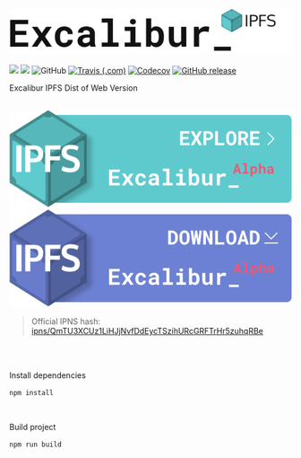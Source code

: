 ![](https://raw.githubusercontent.com/xclbrio/styleGuide/master/excaliburIPFS.svg?sanitize=true&width=300)

[![](https://img.shields.io/badge/project-Excalibur__-ef5777.svg?style=popout-square)](https://github.com/xclbrio)
[![](https://img.shields.io/badge/powered%20by-IPFS-%234A9EA1.svg?style=popout-square)](ipfs.io)
![GitHub](https://img.shields.io/github/license/mashape/apistatus.svg?style=popout-square)
[![Travis (.com)](https://img.shields.io/travis/com/xclbrio/ipfsWebDist.svg?style=flat-square)](https://travis-ci.com/xclbrio/ipfsWebDist)
[![Codecov](https://img.shields.io/codecov/c/github/xclbrio/ipfsWebDist.svg?style=flat-square)](https://codecov.io/gh/xclbrio/ipfsWebDist)
[![GitHub release](https://img.shields.io/github/release/xclbrio/ipfsWebDist.svg?style=flat-square)](https://github.com/xclbrio/ipfsWebDist/releases)



Excalibur IPFS Dist of Web Version
<br/><br/>

[![](https://raw.githubusercontent.com/xclbrio/styleGuide/master/exploreIPFS.svg?sanitize=true)](https://ipfs.xclbr.io)
[![](https://raw.githubusercontent.com/xclbrio/styleGuide/master/downloadIPFS.svg?sanitize=true)](https://github.com/xclbrio/ipfsWebDist/releases)
> Official IPNS hash: [ipns/QmTU3XCUz1LiHJjNvfDdEycTSzihURcGRFTrHr5zuhqRBe](https://cloudflare-ipfs.com/ipns/QmTU3XCUz1LiHJjNvfDdEycTSzihURcGRFTrHr5zuhqRBe)


<br/>
<br/>

Install dependencies
```
npm install
```
<br/>

Build project
```
npm run build
```
